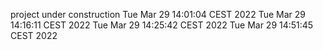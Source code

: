 project under construction
Tue Mar 29 14:01:04 CEST 2022
Tue Mar 29 14:16:11 CEST 2022
Tue Mar 29 14:25:42 CEST 2022
Tue Mar 29 14:51:45 CEST 2022
